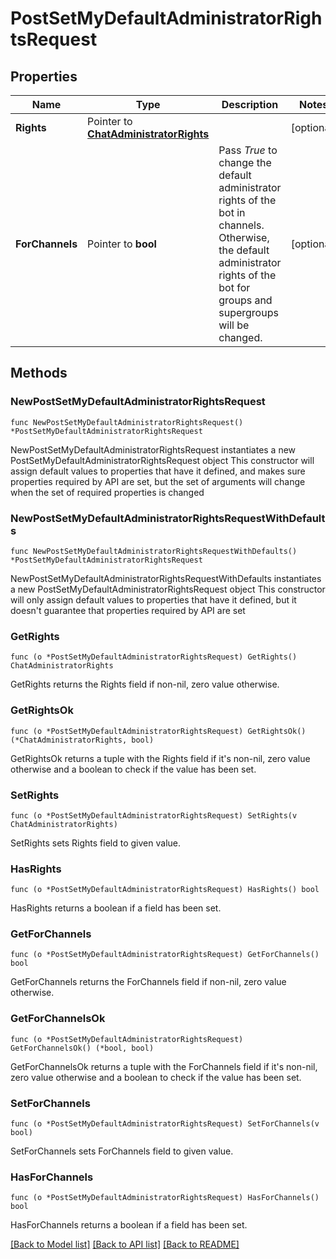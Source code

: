 # PostSetMyDefaultAdministratorRightsRequest

## Properties

Name | Type | Description | Notes
------------ | ------------- | ------------- | -------------
**Rights** | Pointer to [**ChatAdministratorRights**](ChatAdministratorRights.md) |  | [optional] 
**ForChannels** | Pointer to **bool** | Pass *True* to change the default administrator rights of the bot in channels. Otherwise, the default administrator rights of the bot for groups and supergroups will be changed. | [optional] 

## Methods

### NewPostSetMyDefaultAdministratorRightsRequest

`func NewPostSetMyDefaultAdministratorRightsRequest() *PostSetMyDefaultAdministratorRightsRequest`

NewPostSetMyDefaultAdministratorRightsRequest instantiates a new PostSetMyDefaultAdministratorRightsRequest object
This constructor will assign default values to properties that have it defined,
and makes sure properties required by API are set, but the set of arguments
will change when the set of required properties is changed

### NewPostSetMyDefaultAdministratorRightsRequestWithDefaults

`func NewPostSetMyDefaultAdministratorRightsRequestWithDefaults() *PostSetMyDefaultAdministratorRightsRequest`

NewPostSetMyDefaultAdministratorRightsRequestWithDefaults instantiates a new PostSetMyDefaultAdministratorRightsRequest object
This constructor will only assign default values to properties that have it defined,
but it doesn't guarantee that properties required by API are set

### GetRights

`func (o *PostSetMyDefaultAdministratorRightsRequest) GetRights() ChatAdministratorRights`

GetRights returns the Rights field if non-nil, zero value otherwise.

### GetRightsOk

`func (o *PostSetMyDefaultAdministratorRightsRequest) GetRightsOk() (*ChatAdministratorRights, bool)`

GetRightsOk returns a tuple with the Rights field if it's non-nil, zero value otherwise
and a boolean to check if the value has been set.

### SetRights

`func (o *PostSetMyDefaultAdministratorRightsRequest) SetRights(v ChatAdministratorRights)`

SetRights sets Rights field to given value.

### HasRights

`func (o *PostSetMyDefaultAdministratorRightsRequest) HasRights() bool`

HasRights returns a boolean if a field has been set.

### GetForChannels

`func (o *PostSetMyDefaultAdministratorRightsRequest) GetForChannels() bool`

GetForChannels returns the ForChannels field if non-nil, zero value otherwise.

### GetForChannelsOk

`func (o *PostSetMyDefaultAdministratorRightsRequest) GetForChannelsOk() (*bool, bool)`

GetForChannelsOk returns a tuple with the ForChannels field if it's non-nil, zero value otherwise
and a boolean to check if the value has been set.

### SetForChannels

`func (o *PostSetMyDefaultAdministratorRightsRequest) SetForChannels(v bool)`

SetForChannels sets ForChannels field to given value.

### HasForChannels

`func (o *PostSetMyDefaultAdministratorRightsRequest) HasForChannels() bool`

HasForChannels returns a boolean if a field has been set.


[[Back to Model list]](../README.md#documentation-for-models) [[Back to API list]](../README.md#documentation-for-api-endpoints) [[Back to README]](../README.md)


